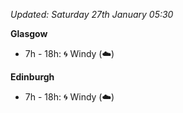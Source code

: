 *Updated: Saturday 27th January 05:30*

**Glasgow**

* 7h - 18h: :cyclone: Windy (:cloud:)

**Edinburgh**

* 7h - 18h: :cyclone: Windy (:cloud:)
